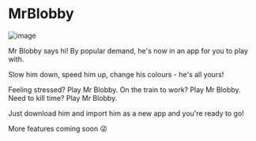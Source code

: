 # MrBlobby


![image](https://user-images.githubusercontent.com/86930618/176018888-16371959-9dc7-4391-bb08-82c61309b5b6.png)


Mr Blobby says hi! By popular demand, he's now in an app for you to play with.

Slow him down, speed him up, change his colours - he's all yours!

Feeling stressed? Play Mr Blobby. On the train to work? Play Mr Blobby. Need to kill time? Play Mr Blobby.

Just download him and import him as a new app and you're ready to go!

More features coming soon 😜
